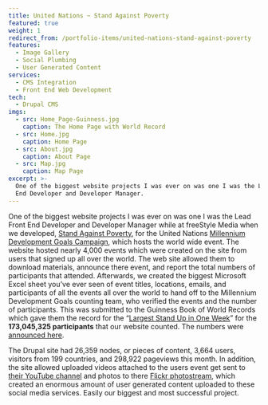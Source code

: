 ```yaml
---
title: United Nations ~ Stand Against Poverty
featured: true
weight: 1
redirect_from: /portfolio-items/united-nations-stand-against-poverty
features:
  - Image Gallery
  - Social Plumbing
  - User Generated Content
services:
  - CMS Integration
  - Front End Web Development
tech:
  - Drupal CMS
imgs:
  - src: Home_Page-Guinness.jpg
    caption: The Home Page with World Record
  - src: Home.jpg
    caption: Home Page
  - src: About.jpg
    caption: About Page
  - src: Map.jpg
    caption: Map Page
excerpt: >-
  One of the biggest website projects I was ever on was one I was the Lead Front
  End Developer and Developer Manager.
---
```


One of the biggest website projects I was ever on was one I was the Lead Front End Developer and Developer Manager while at freeStyle Media when we developed, [Stand Against Poverty][1], for the United Nations [Millennium Development Goals Campaign][2], which hosts the world wide event. The website hosted nearly 4,000 events which were created on the site from users that signed up all over the world. The web site allowed them to download materials, announce there event, and report the total numbers of participants that attended. Afterwards, we created the biggest Microsoft Excel sheet you’ve ever seen of event titles, locations, emails, and participants of all the events all over the world to hand off to the Millennium Development Goals counting team, who verified the events and the number of participants. This was submitted to the Guinness Book of World Records which gave them the record for the “[Largest Stand Up in One Week][3]” for the **173,045,325 participants** that our website counted. The numbers were [announced here][4].

The Drupal site had 26,359 nodes, or pieces of content, 3,664 users, visitors from 199 countries, and 298,922 pageviews this month. In addition, the site allowed uploaded videos attached to the users event get sent to [their YouTube channel][5] and photos to there [Flickr photostream][6], which created an enormous amount of user generated content uploaded to these social media services. Easily our biggest and most successful project.

   [1]: http://standagainstpoverty.org
   [2]: http://www.un.org/millenniumgoals/
   [3]: http://www.guinnessworldrecords.com/adjudications/081009_Largest_stand_up.aspx
   [4]: http://standagainstpoverty.org/content/guinness-world-record-shattered-citizens-across-globe-demanding-their-leaders-end-poverty
   [5]: http://www.youtube.com/mcampaign
   [6]: http://www.flickr.com/photos/standagainstpoverty/
  